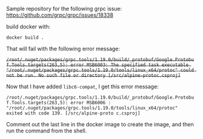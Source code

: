 Sample repository for the following grpc issue: https://github.com/grpc/grpc/issues/18338

build docker with:

`docker build .`

That will fail with the following error message:

~~`/root/.nuget/packages/grpc.tools/1.19.0/build/_protobuf/Google.Protobuf.Tools.targets(263,5): error MSB6003: The specified task executable "/root/.nuget/packages/grpc.tools/1.19.0/tools/linux_x64/protoc" could not be run. No such file or directory [/src/alpine-protoc.csproj]`~~

Now that I have added `libc6-compat`, I get this error message:

`/root/.nuget/packages/grpc.tools/1.19.0/build/_protobuf/Google.Protobuf.Tools.targets(263,5): error MSB6006
: "/root/.nuget/packages/grpc.tools/1.19.0/tools/linux_x64/protoc" exited with code 139. [/src/alpine-proto
c.csproj]`

Comment out the last line in the docker image to create the image, and then run the command from the shell.
